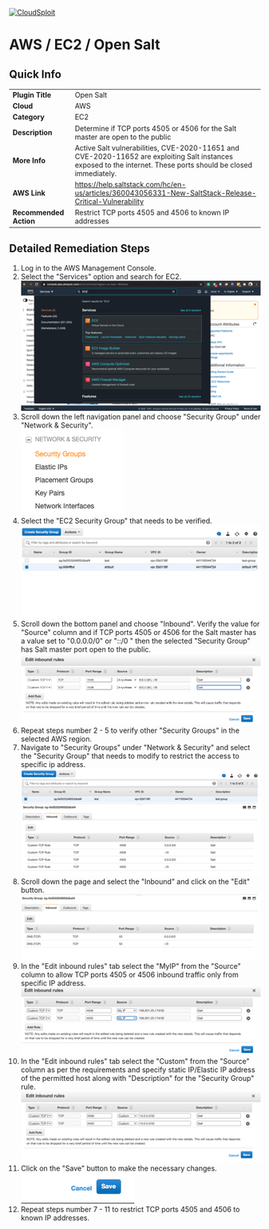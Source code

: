 [![CloudSploit](https://cloudsploit.com/img/logo-new-big-text-100.png "CloudSploit")](https://cloudsploit.com)

# AWS / EC2 / Open Salt

## Quick Info

| | |
|-|-|
| **Plugin Title** | Open Salt |
| **Cloud** | AWS |
| **Category** | EC2 |
| **Description** | Determine if TCP ports 4505 or 4506 for the Salt master are open to the public |
| **More Info** | Active Salt vulnerabilities, CVE-2020-11651 and CVE-2020-11652 are exploiting Salt instances exposed to the internet. These ports should be closed immediately. |
| **AWS Link** | https://help.saltstack.com/hc/en-us/articles/360043056331-New-SaltStack-Release-Critical-Vulnerability |
| **Recommended Action** | Restrict TCP ports 4505 and 4506 to known IP addresses |

## Detailed Remediation Steps
1. Log in to the AWS Management Console.
2. Select the "Services" option and search for EC2. </br> <img src="/resources/aws/ec2/open-salt/step2.png"/>
3. Scroll down the left navigation panel and choose "Security Group" under "Network & Security".</br> <img src="/resources/aws/ec2/open-salt/step3.png"/>
4. Select the "EC2 Security Group" that needs to be verified. </br> <img src="/resources/aws/ec2/open-salt/step4.png"/>
5. Scroll down the bottom panel and choose "Inbound". Verify the value for "Source" column and if TCP ports 4505 or 4506 for the Salt master has a value set to "0.0.0.0/0" or "::/0 " then the selected "Security Group" has Salt master port open to the public.</br> <img src="/resources/aws/ec2/open-salt/step5.png"/>
6. Repeat steps number 2 - 5 to verify other "Security Groups" in the selected AWS region.</br> 
7. Navigate to "Security Groups" under "Network & Security" and select the "Security Group" that needs to modify to restrict the access to specific ip address. </br> <img src="/resources/aws/ec2/open-salt/step7.png"/>
8. Scroll down the page and select the "Inbound" and click on the "Edit" button. </br> <img src="/resources/aws/ec2/open-salt/step8.png"/>
9. In the "Edit inbound rules" tab select the "MyIP" from the "Source" column to allow TCP ports 4505 or 4506 inbound traffic only from specific IP address.</br> <img src="/resources/aws/ec2/open-salt/step9.png"/>
10. In the "Edit inbound rules" tab select the "Custom" from the "Source" column as per the requirements and specify static IP/Elastic IP address of the permitted host along with "Description" for the "Security Group" rule. </br> <img src="/resources/aws/ec2/open-salt/step10.png"/>
11. Click on the "Save" button to make the necessary changes. </br> <img src="/resources/aws/ec2/open-salt/step11.png"/>
12. Repeat steps number 7 - 11 to restrict TCP ports 4505 and 4506 to known IP addresses.</br>



